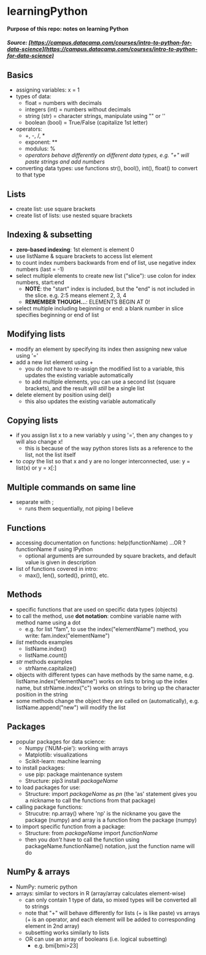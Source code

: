 # learningPython
#### Purpose of this repo: notes on learning Python
##### Source: [https://campus.datacamp.com/courses/intro-to-python-for-data-science](https://campus.datacamp.com/courses/intro-to-python-for-data-science)

## Basics
* assigning variables: x = 1
* types of data:
  - float = numbers with decimals
  - integers (int) = numbers without decimals
  - string (str) = character strings, manipulate using "" or ''
  - boolean (bool) = True/False (capitalize 1st letter)
* operators:
  - +, -, /, *
  - exponent: **
  - modulus: %
  - _operators behave differently on different data types, e.g. "+" will paste strings and add numbers_
* converting data types: use functions str(), bool(), int(), float() to convert to that type

## Lists
* create list: use square brackets
* create list of lists: use nested square brackets

## Indexing & subsetting
* __zero-based indexing__: 1st element is element 0
* use listName & square brackets to access list element
* to count index numbers backwards from end of list, use negative index numbers (last = -1)
* select multiple elements to create new list ("slice"): use colon for index numbers, start:end
  - __NOTE__: the "start" index is included, but the "end" is not included in the slice. e.g. 2:5 means element 2, 3, 4
  - __REMEMBER THOUGH...__: ELEMENTS BEGIN AT 0!
* select multiple including beginning or end: a blank number in slice specifies beginning or end of list

## Modifying lists
* modify an element by specifying its index then assigning new value using '='
* add a new list element using +
  - you do _not_ have to re-assign the modified list to a variable, this updates the existing variable automatically
  - to add multiple elements, you can use a second list (square brackets), and the result will _still_ be a single list
* delete element by position using del()
  - this also updates the existing variable automatically
  
## Copying lists
* if you assign list x to a new variably y using '=', then any changes to y will also change x! 
  - this is because of the way python stores lists as a reference to the list, not the list itself
* to _copy_ the list so that x and y are no longer interconnected, use: y = list(x) or y = x\[:]

## Multiple commands on same line
* separate with ;
  - runs them sequentially, not piping I believe

## Functions
* accessing documentation on functions: help(functionName) ...OR ?functionName if using IPython
  - optional arguments are surrounded by square brackets, and default value is given in description
* list of functions covered in intro:
  - max(), len(), sorted(), print(), etc.

## Methods
* specific functions that are used on specific data types (objects)
* to call the method, use __dot notation__: combine variable name with method name using a dot
  - e.g. for list "fam", to use the index("elementName") method, you write: fam.index("elementName")
* _list_ methods examples
  - listName.index()
  - listName.count()
* _str_ methods examples
  - strName.capitalize()
* objects with different types can have methods by the same name, e.g. listName.index("elementName") works on lists to bring up the index name, but strName.index("c") works on strings to bring up the character position in the string
* some methods change the object they are called on (automatically), e.g. listName.append("new") will modify the list

## Packages
* popular packages for data science:
  - Numpy ('NUM-pie'): working with arrays
  - Matplotlib: visualizations
  - Scikit-learn: machine learning
* to install packages:
  - use pip: package maintenance system
  - Structure: pip3 install _packageName_
* to load packages for use:
  - Structure: import _packageName_ as _pn_ (the 'as' statement gives you a nickname to call the functions from that package)
* calling package functions:
  - Strucutre: np.array() where 'np' is the nickname you gave the package (numpy) and array is a function from the package (numpy)
* to import specific function from a package:
  - Structure: from _packageName_ import _functionName_
  - then you _don't_ have to call the function using packageName.functionName() notation, just the function name will do

## NumPy & arrays
* NumPy: numeric python
* arrays: similar to vectors in R (array/array calculates element-wise)
  - can only contain 1 type of data, so mixed types will be converted all to strings
  - note that "+" will behave differently for lists (+ is like paste) vs arrays (+ is an operator, and each element will be added to corresponding element in 2nd array)
  - subsetting works similarly to lists
  - OR can use an array of booleans (i.e. logical subsetting)
    - e.g. bmi[bmi>23]
